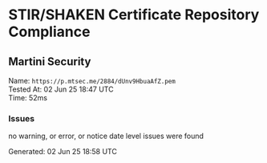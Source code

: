 # STIR/SHAKEN Certificate Repository Compliance

## Martini Security

Name: `https://p.mtsec.me/2884/dUnv9HbuaAfZ.pem`\
Tested At: 02 Jun 25 18:47 UTC\
Time: 52ms

### Issues

no warning, or error, or notice date level issues were found

Generated: 02 Jun 25 18:58 UTC
